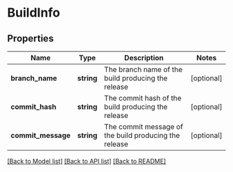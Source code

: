 # BuildInfo

## Properties
Name | Type | Description | Notes
------------ | ------------- | ------------- | -------------
**branch_name** | **string** | The branch name of the build producing the release | [optional] 
**commit_hash** | **string** | The commit hash of the build producing the release | [optional] 
**commit_message** | **string** | The commit message of the build producing the release | [optional] 

[[Back to Model list]](../README.md#documentation-for-models) [[Back to API list]](../README.md#documentation-for-api-endpoints) [[Back to README]](../README.md)


